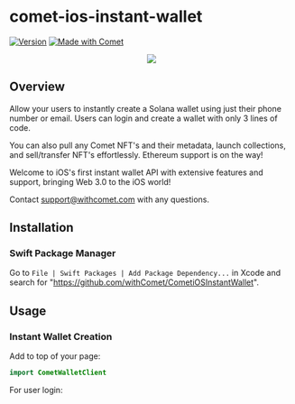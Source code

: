 # comet-ios-instant-wallet

[![Version](https://img.shields.io/badge/Release-0.5.1-blue.svg)](https://shields.io/)
[![Made with Comet](https://img.shields.io/badge/Made%20with-Comet-black?style=for-the-badge)](https://withcomet.com)

<p align="center">
  <img src="https://www.withcomet.com/comet.png" />
</p>

## Overview

Allow your users to instantly create a Solana wallet using just their phone number or email. Users can login and create a wallet with only 3 lines of code.

You can also pull any Comet NFT's and their metadata, launch collections, and sell/transfer NFT's effortlessly. Ethereum support is on the way! 

Welcome to iOS's first instant wallet API with extensive features and support, bringing Web 3.0 to the iOS world!

Contact support@withcomet.com with any questions.

## Installation

### Swift Package Manager

Go to `File | Swift Packages | Add Package Dependency...` in Xcode and search for "https://github.com/withComet/CometiOSInstantWallet".

## Usage

### Instant Wallet Creation

Add to top of your page:

````swift
import CometWalletClient
````

For user login:

````swift

````
